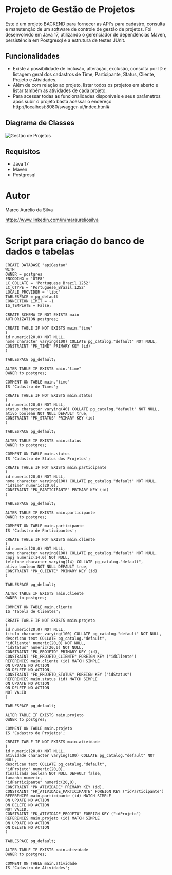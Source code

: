 # Projeto de Gestão de Projetos

Este é um projeto BACKEND para fornecer as API's para cadastro, consulta e manutenção de um software de controle de gestão de projetos.
Foi desenvolvido em Java 17, utilizando o gerenciador de dependências Maven, persistência em Postgresql e a estrutura de testes JUnit.

## Funcionalidades

- Existe a possibilidade de inclusão, alteração, exclusão, consulta por ID e listagem geral dos cadastros de Time, Participante, Status, Cliente, Projeto e Atividades.
- Além de com relação ao projeto, listar todos os projetos em aberto e listar também as atividades de cada projeto.
- Para acessar todas as funcionalidades disponíveis e seus parâmetros após subir o projeto basta acessar o endereço http://localhost:8080/swagger-ui/index.html#

## Diagrama de Classes
![Gestão de Projetos](docs/Diagrama.png)
## Requisitos

- Java 17
- Maven
- Postgresql


# Autor

Marco Aurélio da Silva

https://www.linkedin.com/in/maraureliosilva

# Script para criação do banco de dados e tabelas
```
CREATE DATABASE "apiGestao"
WITH
OWNER = postgres
ENCODING = 'UTF8'
LC_COLLATE = 'Portuguese_Brazil.1252'
LC_CTYPE = 'Portuguese_Brazil.1252'
LOCALE_PROVIDER = 'libc'
TABLESPACE = pg_default
CONNECTION LIMIT = -1
IS_TEMPLATE = False;
```
```
CREATE SCHEMA IF NOT EXISTS main
AUTHORIZATION postgres;
```
```
CREATE TABLE IF NOT EXISTS main."time"
(
id numeric(20,0) NOT NULL,
nome character varying(100) COLLATE pg_catalog."default" NOT NULL,
CONSTRAINT "PK_TIME" PRIMARY KEY (id)
)

TABLESPACE pg_default;

ALTER TABLE IF EXISTS main."time"
OWNER to postgres;

COMMENT ON TABLE main."time"
IS 'Cadastro de Times';
```
```
CREATE TABLE IF NOT EXISTS main.status
(
id numeric(20,0) NOT NULL,
status character varying(40) COLLATE pg_catalog."default" NOT NULL,
ativo boolean NOT NULL DEFAULT true,
CONSTRAINT "PK_STATUS" PRIMARY KEY (id)
)

TABLESPACE pg_default;

ALTER TABLE IF EXISTS main.status
OWNER to postgres;

COMMENT ON TABLE main.status
IS 'Cadastro de Status dos Projetos';
```
```
CREATE TABLE IF NOT EXISTS main.participante
(
id numeric(20,0) NOT NULL,
nome character varying(100) COLLATE pg_catalog."default" NOT NULL,
"idTime" numeric(20,0),
CONSTRAINT "PK_PARTICIPANTE" PRIMARY KEY (id)
)

TABLESPACE pg_default;

ALTER TABLE IF EXISTS main.participante
OWNER to postgres;

COMMENT ON TABLE main.participante
IS 'Cadastro de Participantes';
```
```
CREATE TABLE IF NOT EXISTS main.cliente
(
id numeric(20,0) NOT NULL,
nome character varying(100) COLLATE pg_catalog."default" NOT NULL,
cnpj numeric(14,0) NOT NULL,
telefone character varying(14) COLLATE pg_catalog."default",
ativo boolean NOT NULL DEFAULT true,
CONSTRAINT "PK_CLIENTE" PRIMARY KEY (id)
)

TABLESPACE pg_default;

ALTER TABLE IF EXISTS main.cliente
OWNER to postgres;

COMMENT ON TABLE main.cliente
IS 'Tabela de Clientes';
```
```
CREATE TABLE IF NOT EXISTS main.projeto
(
id numeric(20,0) NOT NULL,
titulo character varying(100) COLLATE pg_catalog."default" NOT NULL,
descricao text COLLATE pg_catalog."default",
"idCliente" numeric(20,0) NOT NULL,
"idStatus" numeric(20,0) NOT NULL,
CONSTRAINT "PK_PROJETO" PRIMARY KEY (id),
CONSTRAINT "FK_PROJETO_CLIENTE" FOREIGN KEY ("idCliente")
REFERENCES main.cliente (id) MATCH SIMPLE
ON UPDATE NO ACTION
ON DELETE NO ACTION,
CONSTRAINT "FK_PROJETO_STATUS" FOREIGN KEY ("idStatus")
REFERENCES main.status (id) MATCH SIMPLE
ON UPDATE NO ACTION
ON DELETE NO ACTION
NOT VALID
)

TABLESPACE pg_default;

ALTER TABLE IF EXISTS main.projeto
OWNER to postgres;

COMMENT ON TABLE main.projeto
IS 'Cadastro de Projetos';
```
```
CREATE TABLE IF NOT EXISTS main.atividade
(
id numeric(20,0) NOT NULL,
atividade character varying(100) COLLATE pg_catalog."default" NOT NULL,
descricao text COLLATE pg_catalog."default",
"idProjeto" numeric(20,0),
finalizada boolean NOT NULL DEFAULT false,
tamanho numeric,
"idParticipante" numeric(20,0),
CONSTRAINT "PK_ATIVIDADE" PRIMARY KEY (id),
CONSTRAINT "FK_ATIVIDADE_PARTICIPANTE" FOREIGN KEY ("idParticipante")
REFERENCES main.participante (id) MATCH SIMPLE
ON UPDATE NO ACTION
ON DELETE NO ACTION
NOT VALID,
CONSTRAINT "FK_ATIVIDADE_PROJETO" FOREIGN KEY ("idProjeto")
REFERENCES main.projeto (id) MATCH SIMPLE
ON UPDATE NO ACTION
ON DELETE NO ACTION
)

TABLESPACE pg_default;

ALTER TABLE IF EXISTS main.atividade
OWNER to postgres;

COMMENT ON TABLE main.atividade
IS 'Cadastro de Atividades';
```